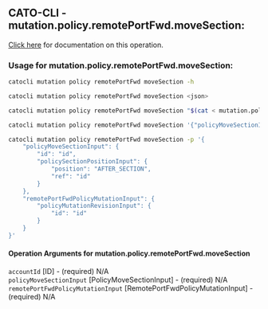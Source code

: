 
## CATO-CLI - mutation.policy.remotePortFwd.moveSection:
[Click here](https://api.catonetworks.com/documentation/#mutation-mutation.policy.remotePortFwd.moveSection) for documentation on this operation.

### Usage for mutation.policy.remotePortFwd.moveSection:

```bash
catocli mutation policy remotePortFwd moveSection -h

catocli mutation policy remotePortFwd moveSection <json>

catocli mutation policy remotePortFwd moveSection "$(cat < mutation.policy.remotePortFwd.moveSection.json)"

catocli mutation policy remotePortFwd moveSection '{"policyMoveSectionInput":{"id":"id","policySectionPositionInput":{"position":"AFTER_SECTION","ref":"id"}},"remotePortFwdPolicyMutationInput":{"policyMutationRevisionInput":{"id":"id"}}}'

catocli mutation policy remotePortFwd moveSection -p '{
    "policyMoveSectionInput": {
        "id": "id",
        "policySectionPositionInput": {
            "position": "AFTER_SECTION",
            "ref": "id"
        }
    },
    "remotePortFwdPolicyMutationInput": {
        "policyMutationRevisionInput": {
            "id": "id"
        }
    }
}'
```

#### Operation Arguments for mutation.policy.remotePortFwd.moveSection ####

`accountId` [ID] - (required) N/A    
`policyMoveSectionInput` [PolicyMoveSectionInput] - (required) N/A    
`remotePortFwdPolicyMutationInput` [RemotePortFwdPolicyMutationInput] - (required) N/A    
